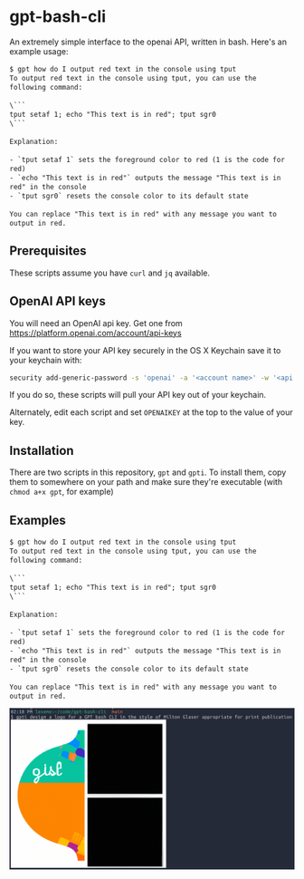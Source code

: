 # gpt-bash-cli

An extremely simple interface to the openai API, written in bash. Here's an example usage:

````
$ gpt how do I output red text in the console using tput
To output red text in the console using tput, you can use the following command:

\```
tput setaf 1; echo "This text is in red"; tput sgr0
\```

Explanation:

- `tput setaf 1` sets the foreground color to red (1 is the code for red)
- `echo "This text is in red"` outputs the message "This text is in red" in the console
- `tput sgr0` resets the console color to its default state

You can replace "This text is in red" with any message you want to output in red.
````

## Prerequisites

These scripts assume you have `curl` and `jq` available.

## OpenAI API keys

You will need an OpenAI api key. Get one from
https://platform.openai.com/account/api-keys

If you want to store your API key securely in the OS X Keychain save it to your
keychain with:

```bash
security add-generic-password -s 'openai' -a '<account name>' -w '<api key>'
```

If you do so, these scripts will pull your API key out of your keychain.

Alternately, edit each script and set `OPENAIKEY` at the top to the value of
your key.

## Installation

There are two scripts in this repository, `gpt` and `gpti`. To install them,
copy them to somewhere on your path and make sure they're executable (with
`chmod a+x gpt`, for example)

## Examples

````
$ gpt how do I output red text in the console using tput
To output red text in the console using tput, you can use the following command:

\```
tput setaf 1; echo "This text is in red"; tput sgr0
\```

Explanation:

- `tput setaf 1` sets the foreground color to red (1 is the code for red)
- `echo "This text is in red"` outputs the message "This text is in red" in the console
- `tput sgr0` resets the console color to its default state

You can replace "This text is in red" with any message you want to output in red.
````

![](images/example1.png)
